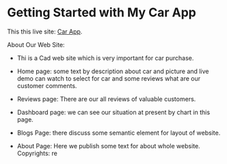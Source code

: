 # Getting Started with My Car App

This this live site: [Car App](https://car-app-yousuf.netlify.app/).

About Our Web Site:

- Thi is a Cad web site which is very important for car purchase.

- Home page: some text by description about car and picture and live demo can watch to select for car and some reviews what are our customer comments.

- Reviews page: There are our all reviews of valuable customers.

- Dashboard page: we can see our situation at present by chart in this page.

- Blogs Page: there discuss some semantic element for layout of website.

- About Page: Here we publish some text for about whole website.
  Copyrights: re
